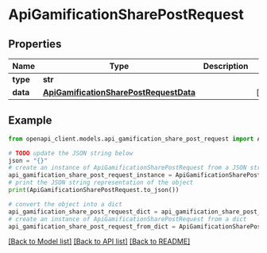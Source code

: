 # ApiGamificationSharePostRequest


## Properties

Name | Type | Description | Notes
------------ | ------------- | ------------- | -------------
**type** | **str** |  | 
**data** | [**ApiGamificationSharePostRequestData**](ApiGamificationSharePostRequestData.md) |  | [optional] 

## Example

```python
from openapi_client.models.api_gamification_share_post_request import ApiGamificationSharePostRequest

# TODO update the JSON string below
json = "{}"
# create an instance of ApiGamificationSharePostRequest from a JSON string
api_gamification_share_post_request_instance = ApiGamificationSharePostRequest.from_json(json)
# print the JSON string representation of the object
print(ApiGamificationSharePostRequest.to_json())

# convert the object into a dict
api_gamification_share_post_request_dict = api_gamification_share_post_request_instance.to_dict()
# create an instance of ApiGamificationSharePostRequest from a dict
api_gamification_share_post_request_from_dict = ApiGamificationSharePostRequest.from_dict(api_gamification_share_post_request_dict)
```
[[Back to Model list]](../README.md#documentation-for-models) [[Back to API list]](../README.md#documentation-for-api-endpoints) [[Back to README]](../README.md)


